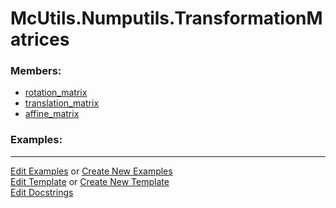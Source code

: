 # <a id="McUtils.Numputils.TransformationMatrices">McUtils.Numputils.TransformationMatrices</a>
    


### Members:

  - [rotation_matrix](TransformationMatrices/rotation_matrix.md)
  - [translation_matrix](TransformationMatrices/translation_matrix.md)
  - [affine_matrix](TransformationMatrices/affine_matrix.md)

### Examples:



___

[Edit Examples](https://github.com/McCoyGroup/References/edit/gh-pages/Documentation/examples/McUtils/Numputils/TransformationMatrices.md) or 
[Create New Examples](https://github.com/McCoyGroup/References/new/gh-pages/?filename=Documentation/examples/McUtils/Numputils/TransformationMatrices.md) <br/>
[Edit Template](https://github.com/McCoyGroup/References/edit/gh-pages/Documentation/templates/McUtils/Numputils/TransformationMatrices.md) or 
[Create New Template](https://github.com/McCoyGroup/References/new/gh-pages/?filename=Documentation/templates/McUtils/Numputils/TransformationMatrices.md) <br/>
[Edit Docstrings](https://github.com/McCoyGroup/McUtils/edit/master/Numputils/TransformationMatrices/__init__.py?message=Update%20Docs)